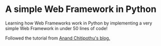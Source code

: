 # A simple Web Framework in Python

Learning how Web Frameworks work in Python by implementing a very simple Web Framework in under 50 lines of code!

Followed the tutorial from [Anand Chitipothu's blog.](http://anandology.com/blog/how-to-write-a-web-framework-in-python/)


